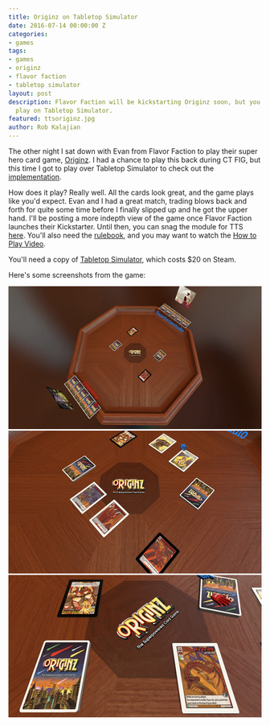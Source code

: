 ```yaml
---
title: Originz on Tabletop Simulator
date: 2016-07-14 00:00:00 Z
categories:
- games
tags:
- games
- originz
- flavor faction
- tabletop simulator
layout: post
description: Flavor Faction will be kickstarting Originz soon, but you can currently
  play on Tabletop Simulator.
featured: ttsoriginz.jpg
author: Rob Kalajian
---
```


The other night I sat down with Evan from Flavor Faction to play their super hero card game, [Originz](http://www.originzthegame.com/card-types#!/page/418080/about-flavor-faction). I had a chance to play this back during CT FIG, but this time I got to play over Tabletop Simulator to check out the [implementation](steamcommunity.com/sharedfiles/filedetails/?id=718481315&searchtext=Originz).

How does it play? Really well. All the cards look great, and the game plays like you'd expect. Evan and I had a great match, trading blows back and forth for quite some time before I finally slipped up and he got the upper hand. I'll be posting a more indepth view of the game once Flavor Faction launches their Kickstarter. Until then, you can snag the module for TTS [here](steamcommunity.com/sharedfiles/filedetails/?id=718481315&searchtext=Originz). You'll also need the [rulebook](http://image9.photobiz.com/3850/20160708080528_214270.pdf), and you may want to watch the [How to Play Video](https://www.youtube.com/watch?v=c0APCBxQQeE&feature=youtu.be).

You'll need a copy of [Tabletop Simulator](http://steamcommunity.com/app/286160), which costs $20 on Steam.

Here's some screenshots from the game:

![Originz 1](/images/originz/originz1.jpg)
![Originz 2](/images/originz/originz2.jpg)
![Originz 3](/images/originz/originz3.jpg)
